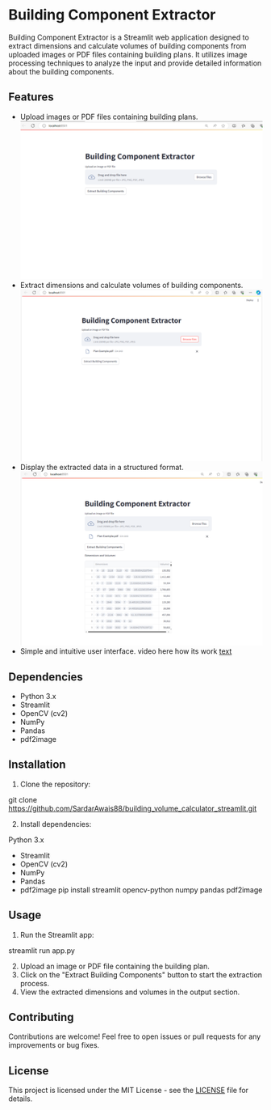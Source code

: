 # Building Component Extractor

Building Component Extractor is a Streamlit web application designed to extract dimensions and calculate volumes of building components from uploaded images or PDF files containing building plans. It utilizes image processing techniques to analyze the input and provide detailed information about the building components.

## Features

- Upload images or PDF files containing building plans.
![alt text](Capture.PNG)
- Extract dimensions and calculate volumes of building components.
![alt text](Capture1.PNG)
- Display the extracted data in a structured format.
![alt text](capture3.PNG)
- Simple and intuitive user interface.
video here how its work 
[text](video.mkv)
## Dependencies

- Python 3.x
- Streamlit
- OpenCV (cv2)
- NumPy
- Pandas
- pdf2image

## Installation

1. Clone the repository:

git clone https://github.com/SardarAwais88/building_volume_calculator_streamlit.git


2. Install dependencies:

Python 3.x
- Streamlit
- OpenCV (cv2)
- NumPy
- Pandas
- pdf2image
pip install streamlit opencv-python numpy pandas pdf2image


## Usage

1. Run the Streamlit app:

streamlit run app.py

2. Upload an image or PDF file containing the building plan.
3. Click on the "Extract Building Components" button to start the extraction process.
4. View the extracted dimensions and volumes in the output section.

## Contributing

Contributions are welcome! Feel free to open issues or pull requests for any improvements or bug fixes.

## License

This project is licensed under the MIT License - see the [LICENSE](LICENSE) file for details.
